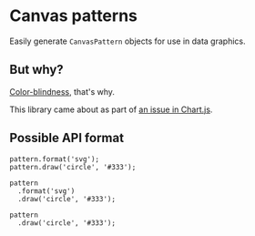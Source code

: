 # Canvas patterns

Easily generate `CanvasPattern` objects for use in data graphics.

## But why?

[Color-blindness](http://betweentwobrackets.com/), that's why.

This library came about as part of [an issue in Chart.js]().

## Possible API format

    pattern.format('svg');
    pattern.draw('circle', '#333');

    pattern
      .format('svg')
      .draw('circle', '#333');

    pattern
      .draw('circle', '#333');
